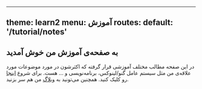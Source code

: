  ---
theme: learn2
menu: آموزش
routes:
    default: '/tutorial/notes'
---

## به صفحه‌ی آموزش من خوش آمدید

در این صفحه مطالب مختلف آموزشی قرار گرفته که اکثرشون در مورد موضوعات مورد علاقه‌ی من مثل سیستم عامل گنو/لینوکس، برنامه‌نویسی و ... هست. برای شروع [اینجا](/tutorial/notes) رو کلیک کنید. همچنین می‌تونید به [وبلاگ](/blog) من هم سر بزنید.
